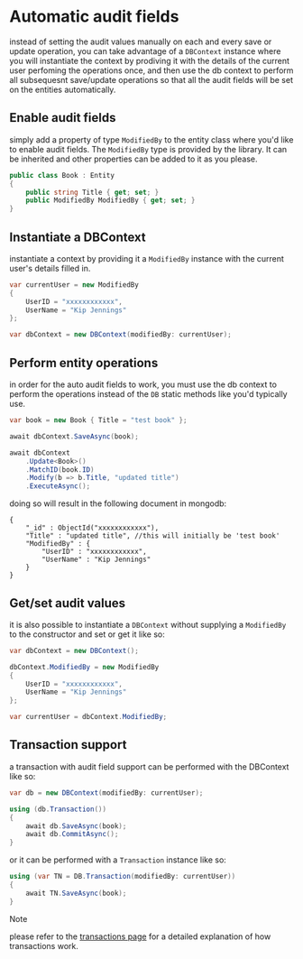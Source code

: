 # Automatic audit fields
instead of setting the audit values manually on each and every save or update operation, you can take advantage of a `DBContext` instance where you will instantiate the context by prodiving it with the details of the current user perfoming the operations once, and then use the db context to perform all subsequesnt save/update operations so that all the audit fields will be set on the entities automatically.

## Enable audit fields
simply add a property of type `ModifiedBy` to the entity class where you'd like to enable audit fields. The `ModifiedBy` type is provided by the library. It can be inherited and other properties can be added to it as you please.

```csharp
public class Book : Entity
{
    public string Title { get; set; }
    public ModifiedBy ModifiedBy { get; set; }
}
```

## Instantiate a DBContext
instantiate a context by providing it a `ModifiedBy` instance with the current user's details filled in.
```csharp
var currentUser = new ModifiedBy
{
    UserID = "xxxxxxxxxxxx",
    UserName = "Kip Jennings"
};

var dbContext = new DBContext(modifiedBy: currentUser);
```

## Perform entity operations
in order for the auto audit fields to work, you must use the db context to perform the operations instead of the `DB` static methods like you'd typically use.
```csharp
var book = new Book { Title = "test book" };

await dbContext.SaveAsync(book);

await dbContext
    .Update<Book>()
    .MatchID(book.ID)
    .Modify(b => b.Title, "updated title")
    .ExecuteAsync();
```

doing so will result in the following document in mongodb:
```
{
	"_id" : ObjectId("xxxxxxxxxxxx"),
	"Title" : "updated title", //this will initially be 'test book'
	"ModifiedBy" : {
		"UserID" : "xxxxxxxxxxxx",
		"UserName" : "Kip Jennings"
	}
}
```

## Get/set audit values
it is also possible to instantiate a `DBContext` without supplying a `ModifiedBy` to the constructor and set or get it like so:
```csharp
var dbContext = new DBContext();

dbContext.ModifiedBy = new ModifiedBy
{
    UserID = "xxxxxxxxxxxx",
    UserName = "Kip Jennings"
};

var currentUser = dbContext.ModifiedBy;
```

## Transaction support
a transaction with audit field support can be performed with the DBContext like so:
```csharp
var db = new DBContext(modifiedBy: currentUser);

using (db.Transaction())
{
    await db.SaveAsync(book);
    await db.CommitAsync();
}
```

or it can be performed with a `Transaction` instance like so:
```csharp
using (var TN = DB.Transaction(modifiedBy: currentUser))
{
    await TN.SaveAsync(book);
}
```
> [!NOTE]
> please refer to the [transactions page](Transactions.md) for a detailed explanation of how transactions work.
